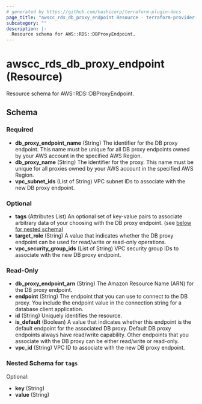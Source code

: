 ```yaml
---
# generated by https://github.com/hashicorp/terraform-plugin-docs
page_title: "awscc_rds_db_proxy_endpoint Resource - terraform-provider-awscc"
subcategory: ""
description: |-
  Resource schema for AWS::RDS::DBProxyEndpoint.
---
```


# awscc_rds_db_proxy_endpoint (Resource)

Resource schema for AWS::RDS::DBProxyEndpoint.



<!-- schema generated by tfplugindocs -->
## Schema

### Required

- **db_proxy_endpoint_name** (String) The identifier for the DB proxy endpoint. This name must be unique for all DB proxy endpoints owned by your AWS account in the specified AWS Region.
- **db_proxy_name** (String) The identifier for the proxy. This name must be unique for all proxies owned by your AWS account in the specified AWS Region.
- **vpc_subnet_ids** (List of String) VPC subnet IDs to associate with the new DB proxy endpoint.

### Optional

- **tags** (Attributes List) An optional set of key-value pairs to associate arbitrary data of your choosing with the DB proxy endpoint. (see [below for nested schema](#nestedatt--tags))
- **target_role** (String) A value that indicates whether the DB proxy endpoint can be used for read/write or read-only operations.
- **vpc_security_group_ids** (List of String) VPC security group IDs to associate with the new DB proxy endpoint.

### Read-Only

- **db_proxy_endpoint_arn** (String) The Amazon Resource Name (ARN) for the DB proxy endpoint.
- **endpoint** (String) The endpoint that you can use to connect to the DB proxy. You include the endpoint value in the connection string for a database client application.
- **id** (String) Uniquely identifies the resource.
- **is_default** (Boolean) A value that indicates whether this endpoint is the default endpoint for the associated DB proxy. Default DB proxy endpoints always have read/write capability. Other endpoints that you associate with the DB proxy can be either read/write or read-only.
- **vpc_id** (String) VPC ID to associate with the new DB proxy endpoint.

<a id="nestedatt--tags"></a>
### Nested Schema for `tags`

Optional:

- **key** (String)
- **value** (String)


